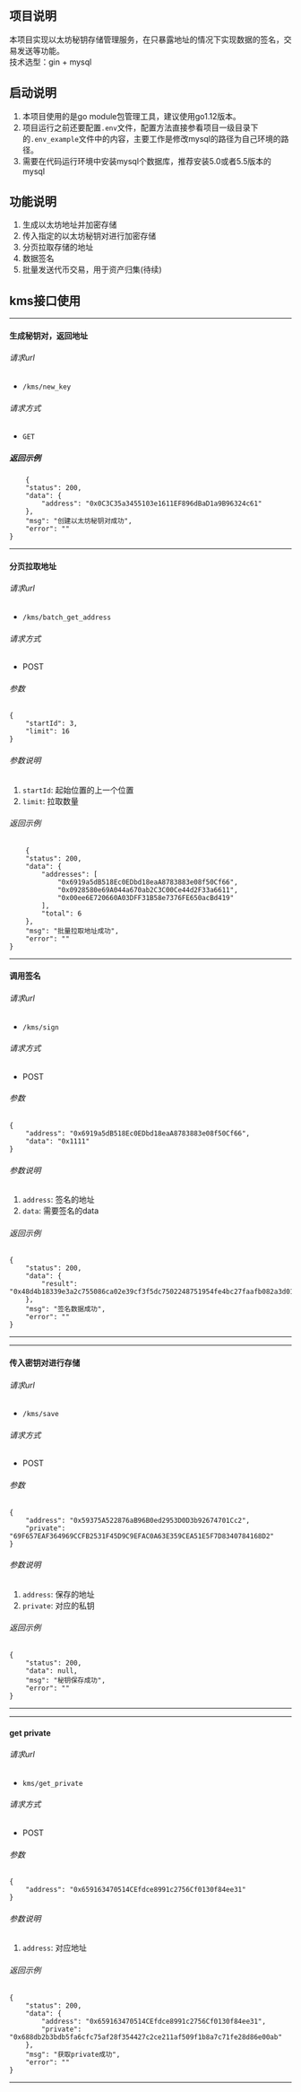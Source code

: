 
## 项目说明
本项目实现以太坊秘钥存储管理服务，在只暴露地址的情况下实现数据的签名，交易发送等功能。   
技术选型：gin + mysql
## 启动说明
1. 本项目使用的是go module包管理工具，建议使用go1.12版本。
2. 项目运行之前还要配置`.env`文件，配置方法直接参看项目一级目录下的`.env_example`文件中的内容，主要工作是修改mysql的路径为自己环境的路径。
3. 需要在代码运行环境中安装mysql个数据库，推荐安装5.0或者5.5版本的mysql


## 功能说明
1. 生成以太坊地址并加密存储
2. 传入指定的以太坊秘钥对进行加密存储
3. 分页拉取存储的地址
4. 数据签名
5. 批量发送代币交易，用于资产归集(待续)

## kms接口使用
---
#### 生成秘钥对，返回地址
###### 请求url
- `/kms/new_key`
###### 请求方式
- `GET`
##### 返回示例
```
    {
    "status": 200,
    "data": {
        "address": "0x0C3C35a3455103e1611EF896dBaD1a9B96324c61"
    },
    "msg": "创建以太坊秘钥对成功",
    "error": ""
}
```

---

#### 分页拉取地址
###### 请求url
- `/kms/batch_get_address`
###### 请求方式
- POST
###### 参数
```
{
	"startId": 3,
	"limit": 16
}
```
###### 参数说明
1. `startId`: 起始位置的上一个位置
2. `limit`: 拉取数量
###### 返回示例
```
    {
    "status": 200,
    "data": {
        "addresses": [
            "0x6919a5dB518Ec0EDbd18eaA8783883e08f50Cf66",
            "0x0928580e69A044a670ab2C3C00Ce44d2F33a6611",
            "0x00ee6E720660A03DFF31B58e7376FE650acBd419"
        ],
        "total": 6
    },
    "msg": "批量拉取地址成功",
    "error": ""
}
```
---

#### 调用签名
###### 请求url
- `/kms/sign`
###### 请求方式
- POST
###### 参数
```
{
	"address": "0x6919a5dB518Ec0EDbd18eaA8783883e08f50Cf66",
	"data": "0x1111"
}
```
###### 参数说明
1. `address`: 签名的地址
2. `data`: 需要签名的data
###### 返回示例
```
{
    "status": 200,
    "data": {
        "result": "0x48d4b18339e3a2c755086ca02e39cf3f5dc7502248751954fe4bc27faafb082a3d01e5a8369cbd541d1e64571d99aeb296a2ca916f01dcb8537871e0a0ab771700"
    },
    "msg": "签名数据成功",
    "error": ""
}
```
---

---

#### 传入密钥对进行存储
###### 请求url
- `/kms/save`
###### 请求方式
- POST
###### 参数
```
{
	"address": "0x59375A522876aB96B0ed2953D0D3b92674701Cc2",
	"private": "69F657EAF364969CCFB2531F45D9C9EFAC0A63E359CEA51E5F7D8340784168D2"
}
```
###### 参数说明
1. `address`: 保存的地址
2. `private`: 对应的私钥
###### 返回示例
```
{
    "status": 200,
    "data": null,
    "msg": "秘钥保存成功",
    "error": ""
}
```
---

---

#### get private
###### 请求url
- `kms/get_private`
###### 请求方式
- POST
###### 参数
```
{
	"address": "0x659163470514CEfdce8991c2756Cf0130f84ee31"
}
```
###### 参数说明
1. `address`: 对应地址
###### 返回示例
```
{
    "status": 200,
    "data": {
        "address": "0x659163470514CEfdce8991c2756Cf0130f84ee31",
        "private": "0x688db2b3bdb5fa6cfc75af28f354427c2ce211af509f1b8a7c71fe28d86e00ab"
    },
    "msg": "获取private成功",
    "error": ""
}
```
---


